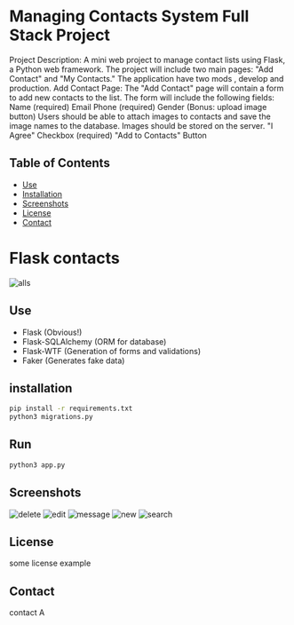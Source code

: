 # Managing Contacts System Full Stack Project


Project Description:
A mini web project to manage contact lists using Flask, a Python web framework. The project will include two main pages: "Add Contact" and "My Contacts."
The application have two mods , develop and production.
Add Contact Page:
The "Add Contact" page will contain a form to add new contacts to the list. The form will include the following fields:
Name (required)
Email
Phone (required)
Gender
(Bonus: upload image button)
Users should be able to attach images to contacts and save the image names to the database. Images should be stored on the server.
"I Agree" Checkbox (required)
"Add to Contacts" Button



## Table of Contents


- [Use](#use)
- [Installation](#installation)
- [Screenshots](#Screenshots)
- [License](#license)
- [Contact](#contact)




# Flask contacts


![alls](https://github.com/tanrax/flask-contacts/raw/master/screenshots/alls.jpg)


## Use


* Flask (Obvious!)
* Flask-SQLAlchemy (ORM for database)
* Flask-WTF (Generation of forms and validations)
* Faker (Generates fake data)


## installation


```bash
pip install -r requirements.txt
python3 migrations.py
```
## Run


```bash
python3 app.py
```


## Screenshots


![delete](https://github.com/tanrax/flask-contacts/raw/master/screenshots/delete.jpg)
![edit](https://github.com/tanrax/flask-contacts/raw/master/screenshots/edit.jpg)
![message](https://github.com/tanrax/flask-contacts/raw/master/screenshots/message.jpg)
![new](https://github.com/tanrax/flask-contacts/raw/master/screenshots/new.jpg)
![search](https://github.com/tanrax/flask-contacts/raw/master/screenshots/search.jpg)


## License
some license example


## Contact
contact A
